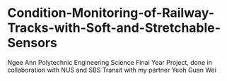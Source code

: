 # Condition-Monitoring-of-Railway-Tracks-with-Soft-and-Stretchable-Sensors
Ngee Ann Polytechnic Engineering Science Final Year Project, done in collaboration with NUS and SBS Transit with my partner Yeoh Guan Wei
